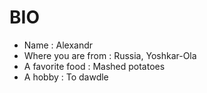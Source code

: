 BIO
===================


* Name : Alexandr
* Where you are from : Russia, Yoshkar-Ola
* A favorite food : Mashed potatoes
* A hobby : To dawdle

